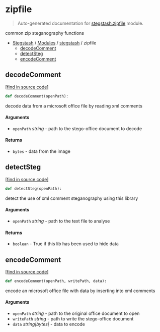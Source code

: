 # zipfile

> Auto-generated documentation for [stegstash.zipfile](../../stegstash/zipfile.py) module.

common zip steganography functions

- [Stegstash](../README.md#stegstash-index) / [Modules](../README.md#stegstash-modules) / [stegstash](index.md#stegstash) / zipfile
    - [decodeComment](#decodecomment)
    - [detectSteg](#detectsteg)
    - [encodeComment](#encodecomment)

## decodeComment

[[find in source code]](../../stegstash/zipfile.py#L37)

```python
def decodeComment(openPath):
```

decode data from a microsoft office file by reading xml comments

#### Arguments

- `openPath` *string* - path to the stego-office document to decode

#### Returns

- `bytes` - data from the image

## detectSteg

[[find in source code]](../../stegstash/zipfile.py#L62)

```python
def detectSteg(openPath):
```

detect the use of xml comment steganography using this library

#### Arguments

- `openPath` *string* - path to the text file to analyse

#### Returns

- `boolean` - True if this lib has been used to hide data

## encodeComment

[[find in source code]](../../stegstash/zipfile.py#L10)

```python
def encodeComment(openPath, writePath, data):
```

encode an microsoft office file with data by inserting into xml comments

#### Arguments

- `openPath` *string* - path to the original office document to open
- `writePath` *string* - path to write the stego-office document
- `data` *string|bytes|<file>* - data to encode

